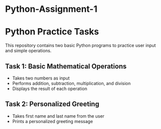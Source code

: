 # Python-Assignment-1
# Python Practice Tasks

This repository contains two basic Python programs to practice user input and simple operations.

## Task 1: Basic Mathematical Operations
- Takes two numbers as input
- Performs addition, subtraction, multiplication, and division
- Displays the result of each operation
## Task 2: Personalized Greeting
- Takes first name and last name from the user
- Prints a personalized greeting message
